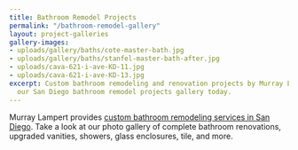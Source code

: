 ```yaml
---
title: Bathroom Remodel Projects
permalink: "/bathroom-remodel-gallery"
layout: project-galleries
gallery-images:
- uploads/gallery/baths/cote-master-bath.jpg
- uploads/gallery/baths/stanfel-master-bath-after.jpg
- uploads/cava-621-i-ave-KD-11.jpg
- uploads/cava-621-i-ave-KD-13.jpg
excerpt: Custom bathroom remodeling and renovation projects by Murray Lampert. View
  our San Diego bathroom remodel projects gallery today.
---
```


Murray Lampert provides [custom bathroom remodeling services in San Diego](/san-diego-bathroom-remodeling-services). Take a look at our photo gallery of complete bathroom renovations, upgraded vanities, showers, glass enclosures, tile, and more.
